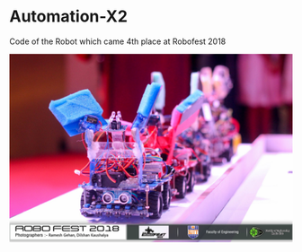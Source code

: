 # Automation-X2
Code of the Robot which came 4th place at Robofest 2018

![Automation X2](https://github.com/mrsupiri/Automation-X2/blob/master/Automation%20X2.jpg)
